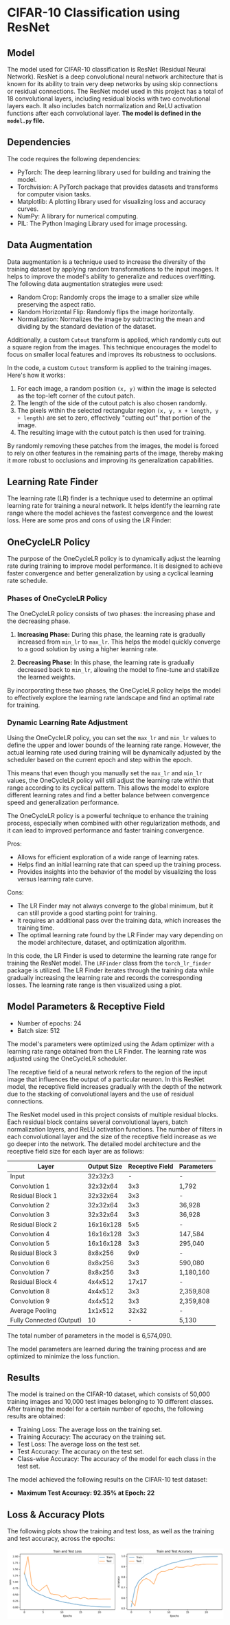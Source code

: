 # CIFAR-10 Classification using ResNet

## Model

The model used for CIFAR-10 classification is ResNet (Residual Neural Network). ResNet is a deep convolutional neural network architecture that is known for its ability to train very deep networks by using skip connections or residual connections. The ResNet model used in this project has a total of 18 convolutional layers, including residual blocks with two convolutional layers each. It also includes batch normalization and ReLU activation functions after each convolutional layer. **The model is defined in the `model.py` file.**

## Dependencies

The code requires the following dependencies:

- PyTorch: The deep learning library used for building and training the model.
- Torchvision: A PyTorch package that provides datasets and transforms for computer vision tasks.
- Matplotlib: A plotting library used for visualizing loss and accuracy curves.
- NumPy: A library for numerical computing.
- PIL: The Python Imaging Library used for image processing.

## Data Augmentation

Data augmentation is a technique used to increase the diversity of the training dataset by applying random transformations to the input images. It helps to improve the model's ability to generalize and reduces overfitting. The following data augmentation strategies were used:

- Random Crop: Randomly crops the image to a smaller size while preserving the aspect ratio.
- Random Horizontal Flip: Randomly flips the image horizontally.
- Normalization: Normalizes the image by subtracting the mean and dividing by the standard deviation of the dataset.

Additionally, a custom `Cutout` transform is applied, which randomly cuts out a square region from the images. This technique encourages the model to focus on smaller local features and improves its robustness to occlusions.

In the code, a custom `Cutout` transform is applied to the training images. Here's how it works:

1. For each image, a random position `(x, y)` within the image is selected as the top-left corner of the cutout patch.
2. The length of the side of the cutout patch is also chosen randomly.
3. The pixels within the selected rectangular region `(x, y, x + length, y + length)` are set to zero, effectively "cutting out" that portion of the image.
4. The resulting image with the cutout patch is then used for training.
   
By randomly removing these patches from the images, the model is forced to rely on other features in the remaining parts of the image, thereby making it more robust to occlusions and improving its generalization capabilities.


## Learning Rate Finder

The learning rate (LR) finder is a technique used to determine an optimal learning rate for training a neural network. It helps identify the learning rate range where the model achieves the fastest convergence and the lowest loss. Here are some pros and cons of using the LR Finder:

## OneCycleLR Policy

The purpose of the OneCycleLR policy is to dynamically adjust the learning rate during training to improve model performance. It is designed to achieve faster convergence and better generalization by using a cyclical learning rate schedule.

### Phases of OneCycleLR Policy

The OneCycleLR policy consists of two phases: the increasing phase and the decreasing phase.

1. **Increasing Phase:** During this phase, the learning rate is gradually increased from `min_lr` to `max_lr`. This helps the model quickly converge to a good solution by using a higher learning rate.

2. **Decreasing Phase:** In this phase, the learning rate is gradually decreased back to `min_lr`, allowing the model to fine-tune and stabilize the learned weights.

By incorporating these two phases, the OneCycleLR policy helps the model to effectively explore the learning rate landscape and find an optimal rate for training.

### Dynamic Learning Rate Adjustment

Using the OneCycleLR policy, you can set the `max_lr` and `min_lr` values to define the upper and lower bounds of the learning rate range. However, the actual learning rate used during training will be dynamically adjusted by the scheduler based on the current epoch and step within the epoch.

This means that even though you manually set the `max_lr` and `min_lr` values, the OneCycleLR policy will still adjust the learning rate within that range according to its cyclical pattern. This allows the model to explore different learning rates and find a better balance between convergence speed and generalization performance.

The OneCycleLR policy is a powerful technique to enhance the training process, especially when combined with other regularization methods, and it can lead to improved performance and faster training convergence.

Pros:
- Allows for efficient exploration of a wide range of learning rates.
- Helps find an initial learning rate that can speed up the training process.
- Provides insights into the behavior of the model by visualizing the loss versus learning rate curve.

Cons:
- The LR Finder may not always converge to the global minimum, but it can still provide a good starting point for training.
- It requires an additional pass over the training data, which increases the training time.
- The optimal learning rate found by the LR Finder may vary depending on the model architecture, dataset, and optimization algorithm.

In this code, the LR Finder is used to determine the learning rate range for training the ResNet model. The `LRFinder` class from the `torch_lr_finder` package is utilized. The LR Finder iterates through the training data while gradually increasing the learning rate and records the corresponding losses. The learning rate range is then visualized using a plot.


## Model Parameters & Receptive Field

- Number of epochs: 24
- Batch size: 512

The model's parameters were optimized using the Adam optimizer with a learning rate range obtained from the LR Finder. The learning rate was adjusted using the OneCycleLR scheduler.

The receptive field of a neural network refers to the region of the input image that influences the output of a particular neuron. In this ResNet model, the receptive field increases gradually with the depth of the network due to the stacking of convolutional layers and the use of residual connections.

The ResNet model used in this project consists of multiple residual blocks. Each residual block contains several convolutional layers, batch normalization layers, and ReLU activation functions. The number of filters in each convolutional layer and the size of the receptive field increase as we go deeper into the network. The detailed model architecture and the receptive field size for each layer are as follows:

| Layer                  | Output Size    | Receptive Field | Parameters  |
|------------------------|----------------|-----------------|-------------|
| Input                  | 32x32x3        | -               | -           |
| Convolution 1          | 32x32x64       | 3x3             | 1,792       |
| Residual Block 1       | 32x32x64       | 3x3             | -           |
| Convolution 2          | 32x32x64       | 3x3             | 36,928      |
| Convolution 3          | 32x32x64       | 3x3             | 36,928      |
| Residual Block 2       | 16x16x128      | 5x5             | -           |
| Convolution 4          | 16x16x128      | 3x3             | 147,584     |
| Convolution 5          | 16x16x128      | 3x3             | 295,040     |
| Residual Block 3       | 8x8x256        | 9x9             | -           |
| Convolution 6          | 8x8x256        | 3x3             | 590,080     |
| Convolution 7          | 8x8x256        | 3x3             | 1,180,160   |
| Residual Block 4       | 4x4x512        | 17x17           | -           |
| Convolution 8          | 4x4x512        | 3x3             | 2,359,808   |
| Convolution 9          | 4x4x512        | 3x3             | 2,359,808   |
| Average Pooling        | 1x1x512        | 32x32           | -           |
| Fully Connected (Output)| 10             | -               | 5,130       |

The total number of parameters in the model is 6,574,090.

The model parameters are learned during the training process and are optimized to minimize the loss function.

## Results

The model is trained on the CIFAR-10 dataset, which consists of 50,000 training images and 10,000 test images belonging to 10 different classes. After training the model for a certain number of epochs, the following results are obtained:

- Training Loss: The average loss on the training set.
- Training Accuracy: The accuracy on the training set.
- Test Loss: The average loss on the test set.
- Test Accuracy: The accuracy on the test set.
- Class-wise Accuracy: The accuracy of the model for each class in the test set.

The model achieved the following results on the CIFAR-10 test dataset:

- **Maximum Test Accuracy: 92.35% at Epoch: 22**

## Loss & Accuracy Plots

The following plots show the training and test loss, as well as the training and test accuracy, across the epochs:

![loss_accuracy](./Images/loss_accuracy.png)


